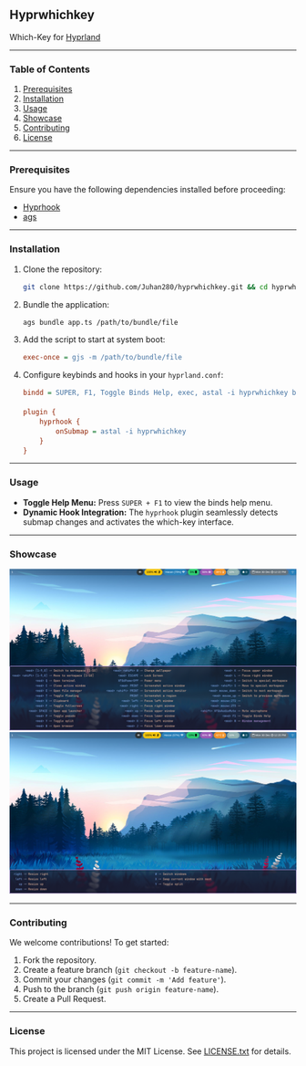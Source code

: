 ## Hyprwhichkey

Which-Key for [Hyprland](https://github.com/hyprwm/Hyprland)

---

### Table of Contents  
1. [Prerequisites](#prerequisites)  
2. [Installation](#installation)  
3. [Usage](#usage)  
4. [Showcase](#showcase)  
5. [Contributing](#contributing)  
6. [License](#license)

---

### Prerequisites  

Ensure you have the following dependencies installed before proceeding:  
- [Hyprhook](https://github.com/Hyprhook/Hyprhook/)  
- [ags](https://github.com/aylur/ags)  

---

### Installation  

1. Clone the repository:  
   ```bash
   git clone https://github.com/Juhan280/hyprwhichkey.git && cd hyprwhichkey
   ```

2. Bundle the application:  
   ```bash
   ags bundle app.ts /path/to/bundle/file
   ```

3. Add the script to start at system boot:  
   ```ini
   exec-once = gjs -m /path/to/bundle/file
   ```

4. Configure keybinds and hooks in your `hyprland.conf`:  
   ```ini
   bindd = SUPER, F1, Toggle Binds Help, exec, astal -i hyprwhichkey base

   plugin {
       hyprhook {
           onSubmap = astal -i hyprwhichkey
       }
   }
   ```

---

### Usage  

- **Toggle Help Menu:** Press `SUPER + F1` to view the binds help menu.  
- **Dynamic Hook Integration:** The `hyprhook` plugin seamlessly detects submap changes and activates the which-key interface.

---

### Showcase  

![hyprwhichkey-base](./assets/hyprwhichkey-base.png)
![hyprwhichkey-submap](./assets/hyprwhichkey-submap.png)

---

### Contributing  

We welcome contributions! To get started:  
1. Fork the repository.  
2. Create a feature branch (`git checkout -b feature-name`).  
3. Commit your changes (`git commit -m 'Add feature'`).  
4. Push to the branch (`git push origin feature-name`).  
5. Create a Pull Request.  

---

### License  

This project is licensed under the MIT License. See [LICENSE.txt](LICENSE.txt) for details.  

